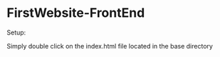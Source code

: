 # FirstWebsite-FrontEnd

Setup:

Simply double click on the index.html file located in the base directory
